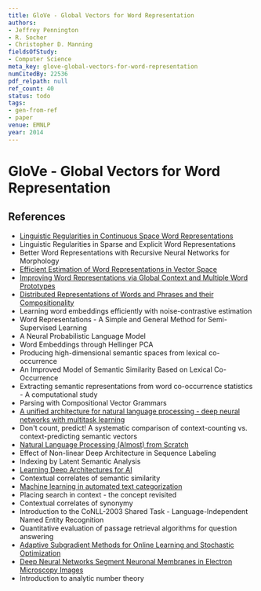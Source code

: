 ```yaml
---
title: GloVe - Global Vectors for Word Representation
authors:
- Jeffrey Pennington
- R. Socher
- Christopher D. Manning
fieldsOfStudy:
- Computer Science
meta_key: glove-global-vectors-for-word-representation
numCitedBy: 22536
pdf_relpath: null
ref_count: 40
status: todo
tags:
- gen-from-ref
- paper
venue: EMNLP
year: 2014
---
```


# GloVe - Global Vectors for Word Representation

## References

- [Linguistic Regularities in Continuous Space Word Representations](./linguistic-regularities-in-continuous-space-word-representations.md)
- Linguistic Regularities in Sparse and Explicit Word Representations
- Better Word Representations with Recursive Neural Networks for Morphology
- [Efficient Estimation of Word Representations in Vector Space](./efficient-estimation-of-word-representations-in-vector-space.md)
- [Improving Word Representations via Global Context and Multiple Word Prototypes](./improving-word-representations-via-global-context-and-multiple-word-prototypes.md)
- [Distributed Representations of Words and Phrases and their Compositionality](./distributed-representations-of-words-and-phrases-and-their-compositionality.md)
- Learning word embeddings efficiently with noise-contrastive estimation
- Word Representations - A Simple and General Method for Semi-Supervised Learning
- A Neural Probabilistic Language Model
- Word Embeddings through Hellinger PCA
- Producing high-dimensional semantic spaces from lexical co-occurrence
- An Improved Model of Semantic Similarity Based on Lexical Co-Occurrence
- Extracting semantic representations from word co-occurrence statistics - A computational study
- Parsing with Compositional Vector Grammars
- [A unified architecture for natural language processing - deep neural networks with multitask learning](./a-unified-architecture-for-natural-language-processing-deep-neural-networks-with-multitask-learning.md)
- Don't count, predict! A systematic comparison of context-counting vs. context-predicting semantic vectors
- [Natural Language Processing (Almost) from Scratch](./natural-language-processing-almost-from-scratch.md)
- Effect of Non-linear Deep Architecture in Sequence Labeling
- Indexing by Latent Semantic Analysis
- [Learning Deep Architectures for AI](./learning-deep-architectures-for-ai.md)
- Contextual correlates of semantic similarity
- [Machine learning in automated text categorization](./machine-learning-in-automated-text-categorization.md)
- Placing search in context - the concept revisited
- Contextual correlates of synonymy
- Introduction to the CoNLL-2003 Shared Task - Language-Independent Named Entity Recognition
- Quantitative evaluation of passage retrieval algorithms for question answering
- [Adaptive Subgradient Methods for Online Learning and Stochastic Optimization](./adaptive-subgradient-methods-for-online-learning-and-stochastic-optimization.md)
- [Deep Neural Networks Segment Neuronal Membranes in Electron Microscopy Images](./deep-neural-networks-segment-neuronal-membranes-in-electron-microscopy-images.md)
- Introduction to analytic number theory
